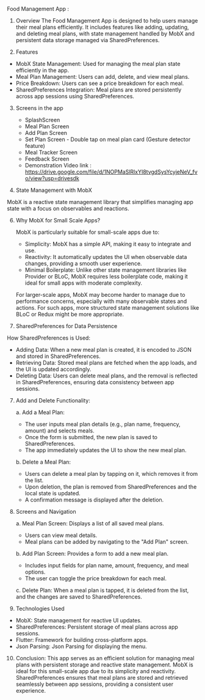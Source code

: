 
Food Management App : 

1. Overview
The Food Management App is designed to help users manage their meal plans efficiently. It includes features like adding, updating, and deleting meal plans, with state management handled by MobX and persistent data storage managed via SharedPreferences. 

2. Features
- MobX State Management: Used for managing the meal plan state efficiently in the app.
- Meal Plan Management: Users can add, delete, and view meal plans.
- Price Breakdown: Users can see a price breakdown for each meal.
- SharedPreferences Integration: Meal plans are stored persistently across app sessions using SharedPreferences.

3. Screens in the app
   - SplashScreen
   - Meal Plan Screen
   - Add Plan Screen
   - Set Plan Screen - Double tap on meal plan card (Gesture detector feature)
   - Meal Tracker Screen
   - Feedback Screen
   - Demonstration Video link : https://drive.google.com/file/d/1NOPMaSlRlxYI8tvgdSysYcyjeNeV_fvo/view?usp=drivesdk


4. State Management with MobX
   
MobX is a reactive state management library that simplifies managing app state with a focus on observables and reactions.

6. Why MobX for Small Scale Apps?
   
   MobX is particularly suitable for small-scale apps due to:
   - Simplicity: MobX has a simple API, making it easy to integrate and use.
   - Reactivity: It automatically updates the UI when observable data changes, providing a smooth user experience.
   - Minimal Boilerplate: Unlike other state management libraries like Provider or BLoC, MobX requires less boilerplate code, making it ideal for small apps with       moderate complexity.

   For larger-scale apps, MobX may become harder to manage due to performance concerns, especially with many observable states and actions. For such apps, more        structured state management solutions like BLoC or Redux might be more appropriate.


8. SharedPreferences for Data Persistence

How SharedPreferences is Used:
- Adding Data: When a new meal plan is created, it is encoded to JSON and stored in SharedPreferences.
- Retrieving Data: Stored meal plans are fetched when the app loads, and the UI is updated accordingly.
- Deleting Data: Users can delete meal plans, and the removal is reflected in SharedPreferences, ensuring data consistency between app sessions.

7. Add and Delete Functionality:
   
   a. Add a Meal Plan: 
   - The user inputs meal plan details (e.g., plan name, frequency, amount) and selects meals.
   - Once the form is submitted, the new plan is saved to SharedPreferences.
   - The app immediately updates the UI to show the new meal plan.

   b. Delete a Meal Plan:
   - Users can delete a meal plan by tapping on it, which removes it from the list.
   - Upon deletion, the plan is removed from SharedPreferences and the local state is updated.
   - A confirmation message is displayed after the deletion.


8. Screens and Navigation
   
   a. Meal Plan Screen: Displays a list of all saved meal plans.
   - Users can view meal details.
   - Meal plans can be added by navigating to the "Add Plan" screen.

   b. Add Plan Screen: Provides a form to add a new meal plan.
   - Includes input fields for plan name, amount, frequency, and meal options.
   - The user can toggle the price breakdown for each meal.

   c. Delete Plan: When a meal plan is tapped, it is deleted from the list, and the changes are saved to SharedPreferences.

10. Technologies Used
- MobX: State management for reactive UI updates.
- SharedPreferences: Persistent storage of meal plans across app sessions.
- Flutter: Framework for building cross-platform apps.
- Json Parsing: Json Parsing for displaying the menu.


10. Conclusion:
This app serves as an efficient solution for managing meal plans with persistent storage and reactive state management. MobX is ideal for this small-scale app due to its simplicity and reactivity. SharedPreferences ensures that meal plans are stored and retrieved seamlessly between app sessions, providing a consistent user experience.
